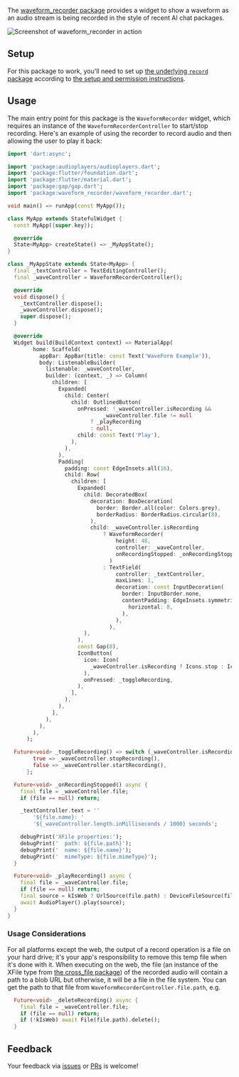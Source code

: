 The [waveform_recorder package](https://pub.dev/packages/waveform_recorder) provides a widget to show a waveform as an audio stream is being recorded in the style of recent AI chat packages.

![Screenshot of waveform_recorder in action](https://raw.githubusercontent.com/csells/waveform_recorder/refs/heads/main/readme/screenshot3.png)

## Setup

For this package to work, you'll need to set up [the underlying `record` package](https://pub.dev/packages/record) according to [the setup and permission instructions](https://pub.dev/packages/record#setup-permissions-and-others).

## Usage

The main entry point for this package is the `WaveformRecorder` widget, which requires an instance of the `WaveformRecorderController` to start/stop recording. Here's an example of using the recorder to record audio and then allowing the user to play it back:

```dart
import 'dart:async';

import 'package:audioplayers/audioplayers.dart';
import 'package:flutter/foundation.dart';
import 'package:flutter/material.dart';
import 'package:gap/gap.dart';
import 'package:waveform_recorder/waveform_recorder.dart';

void main() => runApp(const MyApp());

class MyApp extends StatefulWidget {
  const MyApp({super.key});

  @override
  State<MyApp> createState() => _MyAppState();
}

class _MyAppState extends State<MyApp> {
  final _textController = TextEditingController();
  final _waveController = WaveformRecorderController();

  @override
  void dispose() {
    _textController.dispose();
    _waveController.dispose();
    super.dispose();
  }

  @override
  Widget build(BuildContext context) => MaterialApp(
        home: Scaffold(
          appBar: AppBar(title: const Text('WaveForm Example')),
          body: ListenableBuilder(
            listenable: _waveController,
            builder: (context, _) => Column(
              children: [
                Expanded(
                  child: Center(
                    child: OutlinedButton(
                      onPressed: !_waveController.isRecording &&
                              _waveController.file != null
                          ? _playRecording
                          : null,
                      child: const Text('Play'),
                    ),
                  ),
                ),
                Padding(
                  padding: const EdgeInsets.all(16),
                  child: Row(
                    children: [
                      Expanded(
                        child: DecoratedBox(
                          decoration: BoxDecoration(
                            border: Border.all(color: Colors.grey),
                            borderRadius: BorderRadius.circular(8),
                          ),
                          child: _waveController.isRecording
                              ? WaveformRecorder(
                                  height: 48,
                                  controller: _waveController,
                                  onRecordingStopped: _onRecordingStopped,
                                )
                              : TextField(
                                  controller: _textController,
                                  maxLines: 1,
                                  decoration: const InputDecoration(
                                    border: InputBorder.none,
                                    contentPadding: EdgeInsets.symmetric(
                                      horizontal: 8,
                                    ),
                                  ),
                                ),
                        ),
                      ),
                      const Gap(8),
                      IconButton(
                        icon: Icon(
                          _waveController.isRecording ? Icons.stop : Icons.mic,
                        ),
                        onPressed: _toggleRecording,
                      ),
                    ],
                  ),
                ),
              ],
            ),
          ),
        ),
      );

  Future<void> _toggleRecording() => switch (_waveController.isRecording) {
        true => _waveController.stopRecording(),
        false => _waveController.startRecording(),
      };

  Future<void> _onRecordingStopped() async {
    final file = _waveController.file;
    if (file == null) return;

    _textController.text = ''
        '${file.name}: '
        '${_waveController.length.inMilliseconds / 1000} seconds';

    debugPrint('XFile properties:');
    debugPrint('  path: ${file.path}');
    debugPrint('  name: ${file.name}');
    debugPrint('  mimeType: ${file.mimeType}');
  }

  Future<void> _playRecording() async {
    final file = _waveController.file;
    if (file == null) return;
    final source = kIsWeb ? UrlSource(file.path) : DeviceFileSource(file.path);
    await AudioPlayer().play(source);
  }
}
```

### Usage Considerations

For all platforms except the web, the output of a record operation is a file on your hard drive; it's your app's responsibility to remove this temp file when it's done with it. When executing on the web, the file (an instance of the XFile type from [the cross_file package](https://pub.dev/packages/cross_file)) of the recorded audio will contain a path to a blob URL but otherwise, it will be a file in the file system. You can get the path to that file from `WaveformRecorderController.file.path`, e.g.

```dart
  Future<void> _deleteRecording() async {
    final file = _waveController.file;
    if (file == null) return;
    if (!kIsWeb) await File(file.path).delete();
  }
```

## Feedback

Your feedback via [issues](https://github.com/csells/waveform_recorder/issues) or [PRs](https://github.com/csells/waveform_recorder/pulls) is welcome!